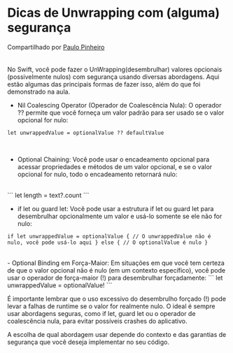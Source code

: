 <h1> Dicas de Unwrapping com (alguma) segurança </h1>
Compartilhado por <a href="https://web.dio.me/users/paruvitu" target="_blank"> Paulo Pinheiro </a>
<br>
<br><br>
No Swift, você pode fazer o UnWrapping(desembrulhar) valores opcionais (possivelmente nulos) com segurança usando diversas abordagens. Aqui estão algumas das principais formas de fazer isso, além do que foi demonstrado na aula.
<br>


- Nil Coalescing Operator (Operador de Coalescência Nula): O operador ?? permite que você forneça um valor padrão para ser usado se o valor opcional for nulo:
```
let unwrappedValue = optionalValue ?? defaultValue 
```
<br>

- Optional Chaining: Você pode usar o encadeamento opcional para acessar propriedades e métodos de um valor opcional, e se o valor opcional for nulo, todo o encadeamento retornará nulo:
<br>
```
let length = text?.count 
```

- if let ou guard let: Você pode usar a estrutura if let ou guard let para desembrulhar opcionalmente um valor e usá-lo somente se ele não for nulo:
```
if let unwrappedValue = optionalValue { // O unwrappedValue não é nulo, você pode usá-lo aqui } else { // O optionalValue é nulo } 
```
<br>
- Optional Binding em Força-Maior: Em situações em que você tem certeza de que o valor opcional não é nulo (em um contexto específico), você pode usar o operador de força-maior (!) para desembrulhar forçadamente:
```
let unwrappedValue = optionalValue! 
```
<br>

É importante lembrar que o uso excessivo do desembrulho forçado (!) pode levar a falhas de runtime se o valor for realmente nulo. O ideal é sempre usar abordagens seguras, como if let, guard let ou o operador de coalescência nula, para evitar possíveis crashes do aplicativo.

A escolha de qual abordagem usar depende do contexto e das garantias de segurança que você deseja implementar no seu código.
<br>

